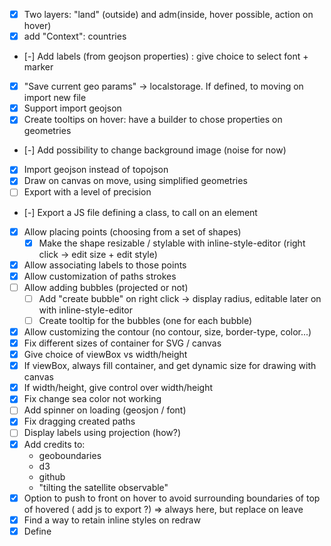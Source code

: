 - [x] Two layers: "land" (outside) and adm(inside, hover possible, action on hover)
- [x] add "Context": countries
- [-] Add labels (from geojson properties) : give choice to select font + marker
- [x] "Save current geo params" -> localstorage. If defined, to moving on import new file
- [x] Support import geojson
- [x] Create tooltips on hover: have a builder to chose properties on geometries
- [-] Add possibility to change background image (noise for now)
- [x] Import geojson instead of topojson
- [x] Draw on canvas on move, using simplified geometries
- [ ] Export with a level of precision
- [-] Export a JS file defining a class, to call on an element
- [x] Allow placing points (choosing from a set of shapes)
    - [x] Make the shape resizable / stylable with inline-style-editor (right click -> edit size + edit style)
- [x] Allow associating labels to those points
- [x] Allow customization of paths strokes
- [ ] Allow adding bubbles (projected or not)
    - [ ] Add "create bubble" on right click -> display radius, editable later on with inline-style-editor
    - [ ] Create tooltip for the bubbles (one for each bubble) 
- [x] Allow customizing the contour (no contour, size, border-type, color...)
- [x] Fix different sizes of container for SVG / canvas
- [x] Give choice of viewBox vs width/height
- [x] If viewBox, always fill container, and get dynamic size for drawing with canvas
- [x] If width/height, give control over width/height
- [x] Fix change sea color not working
- [ ] Add spinner on loading (geosjon / font)
- [x] Fix dragging created paths
- [ ] Display labels using projection (how?)
- [x] Add credits to:
    - geoboundaries
    - d3
    - github
    - "tilting the satellite observable"
- [x] Option to push to front on hover to avoid surrounding boundaries of top of hovered ( add js to export ?) => always here, but replace on leave
- [x] Find a way to retain inline styles on redraw  
- [x] Define <style> in <defs> in SVG directly  
- [x] Allow for ordering <land> div after/before countries/ADM1. If after, remove <SourceGraphic> from merge filter, otherwise retain it (for stroke)
- [x] Wrap "land" inside an inline <image> tag, inside a separate <svg> for FF performance (and maybe other browsers?)
    - MUCH worse performance on chrome. Tried:
        - Move svg containing <image> on the outside: same
        - Same principle, using <img> tag: same
    - Solution: will-change: opacity + <image>
- [x] Instructions: how to tilt / rotate / zoom / drag
- [x] Change zoom sensibility according to FOV
- [x] Animate object along path
- [x] Add validation on imported data (alpha-3 / shapeName)
- [x] Add conversion of final CSS rgb(x y z) => #hex
- [x] Format tooltip when containing decimal values => determine formatter automatically
    - [x] Allow to change format locale
- [-] Choice to remove imported fonts -> export only used fonts
- [x] On delete country, delete legend + color def (+ else ?)
- [x] Export button => popup modal to select
    - [x] No redraw on resize
    - [x] Choice between "font(s) will be included in final file" & "best between embed font / transform text to paths"
- [x] SEO: title + meta tag + raw html for FAQ
- [x] Redesign layout: accordions on right, data / colors / legend on left
- [x] Add line at the end of path (<marker>)
- [x] Delete paths on right click in menu
- [ ] Sitemap
- [x] Allow change fill color for land when base layer
- [ ] README github: explain how optimizations work
- [x] Add example(s)
- [x] Change default filter 2 
- [x] Make more fine-tuning altitude/FOV more intuitive
- [x] Allow minification of JS
- [-] Implement Undo / Redo on points / labels moving 
- [x] Allow more projections
- [x] Add categorical colors by hand
- [x] Formatting language: chose for legend + tooltip
- [ ] Store deleted elements. Button to reset deleted ?
- [x] Disable double-click zoom
- [x] Legend: style not applied on template
- [x] Legend: color width/height not reported immediatly
- [x] Tooltip check/uncheck: style not applied to template
- [x] Altitude bounds not correct when satellite directly used
- [x] Allow for undefined values in quantil/ze, with a checkbox appearing if there are undefined values
- [-] Legend can go off-canvas when resizing -> Not a big deal
- [x] On small canvas, there seems to be off-canvas drawings
- [x] Export as raster no working when legend is present
- [x] Dynamic bounds for border radius depending on max of width/height
- [ ] inline style editor: no css selection by attribute with [id=]
- [x] geoclip to accomodate border-radius ? at least use masking
- [x] modifications on stroke of country not exported when saving
- [x] Allow for multi-line labels
- [x] Inline style editor: give name to other elements. Add parent <text> element for <tspan>
- [x] Only include code for tooltip when one tooltip included
- [x] Delay optimizing content of <image> at export time (for performance)

- [x] ISE open on click
- [x] Check export endpoint hit
- [x] Micro: Store position (lat / lnt / zoom / pitch / bearing)
- [x] Micro: Lock / unlock mechanism (allow map drag when on SVG) 
- [x] Micro: Layers in "layers" tab
- [-] Micro: Building with same id = same color 
- [x] Micro: Check building order with height
- [ ] Micro: Check building to merge if below other buidling
- [x] Micro: Railway layer 
- [x] Micro: MapTiler + OSM attribution 
- [x] Micro: OSM attribution on exported file 
- [x] Micro: Persist currentMode in state
- [x] Micro: remove forward element on hover
- [x] Micro: Order building layer elements by height
- [x] Micro: Building: Add 3 classes at random
- [x] Micro: Allow write labels / add points
- [x] Micro: Add nominatim search
- [x] Micro: Save changed CSS
- [x] Micro: CSS themes as separate .css files
    - [x] Color + lighter color on hover
- [x] Micro: Toggle layers 
- [x] Micro: Layers parametrization
    - [x] SVG pattern: density + color + width + pattern (/o\*...)
    - [x] Stroke color + fill color
    - [x] 3 colors for buildings (3 classes)
    - [x] Bind style change from ISE to layer stroke / fill color 
    - [ ] Noise?
- [x] Micro: Make "other" layer work
- [x] Micro: Preset palette selection
- [x] Micro: Background colors customization (as non-disableable layer )
- [x] Micro: Background contour padding
- [x] Micro: Animation on visible 
- [x] Micro: Export (CSS + font, no tooltip mechanism)
- [x] Micro: Bonus: cut geometries outside of border when high border radius
- [x] Micro: Bonus: Freehand drawing: https://github.com/steveruizok/perfect-freehand?tab=readme-ov-file
- [-] Micro: Bonus: Stitch / polygon merge in web workers
- [x] Micro: Bonus: Stroke width far from camera when pitch thinner
- [x] Micro: Bonus: More patterns!
- [ ] Micro: New front page
- [x] Micro: Debug right click
- [x] Micro: Fill pattern hover
- [x] Micro: Stop computations when moving
- [ ] Click on increment range on significant digits legend does nothing
- [ ] Remove labels off canvas
- [ ] Freehand: style group with ISE (add custom CSS rule on the fly on <g> parent)
- [ ] Freehand: Allow drag drawing
- [ ] Freehand: Allow deletion
- [ ] Double click text edit prevent ISE
- [ ] Micro: 3d elements (see maplibre 3D model demo)
- [ ] Micro: Use protomaps (upload tiles and configure nginx to serve it, using the pm plugin in the front)
- [ ] Show tooltip conditionnaly
- [ ] Tooltip creation: Use WYSIWYG editor
- [ ] Allow tooltip creation on single element
- [ ] Draw pin on map / any imported image (URL or uploaded as b64, must be < some size in kb)
- [ ] Data export: remove empty objects
- [ ] Data import / export: Move into modal
- [ ] Data edition: allow inline edition with a lightweight grid edition sofware (lazy-loaded)
- [ ] Top space above "Max legend width"
- [ ] Bootstrap: allow main colors customization
  - upgrade to 5.3
  - use color modes
  - pass mode as input of Map
- [ ] Macro: Render simplified while changing altitude / fov
- [ ] Allow external link on click of entity
- [ ] Text / icons / images / freehand : use https://github.com/daybrush/moveable
- [ ] Text: just use Maj+Enter for new line instead of ++

- [ ] Geoboundaries: give name to disputed territories
- [ ] Geoboundaries: attribution to exported file
- [ ] Geoboundaries: remove job (or just send an alert)
- [ ] "No data color" should be available in "color using data"
- [ ] ISE: 
  - [x] clearer wording (stroke-width -> Stroke Width)
  - [x] stroke / fill -> "Stroke / Fill color"
  - [-] Color picker below, not to side
  - [x] Allow text mapping ('inline' -> "France", ".country" -> "All countries", ".country:hover": "Countries hover)
  - [x] Change "rule" to dropdown select
  - [-] Allow parametrization of modal width
  - [ ] Callback function to allow to go up the DOM tree of selected element
  - [x] Export type declarations
  - [ ] Svelte 5

- [ ] Separate (lazy-load) micro and macro
- [ ] Migrate to svelte 5
- [x] Use typescript
- [ ] Use svelte/kit
    - [x] Disable cloudflare deployment
    - [ ] Deploy on VPS
- [ ] Use vite
  - [x] require.context => import.meta.glob
  - [ ] HtmlWebpackPlugin -> new FrontPage component
  - [x] Inline imports -> ?raw (https://vite.dev/guide/assets)



